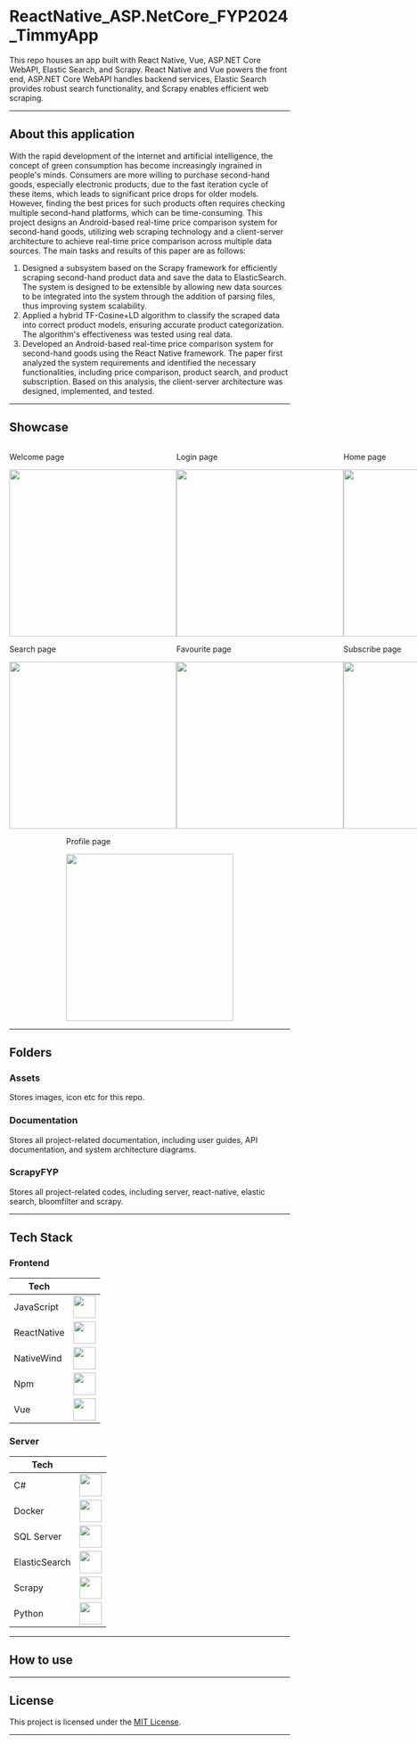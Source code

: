 <link
  rel="stylesheet"
  href="https://cdn.jsdelivr.net/gh/dheereshagrwal/colored-icons@1.7.5/src/app/ci.min.css"
/>

# ReactNative_ASP.NetCore_FYP2024_TimmyApp

This repo houses an app built with React Native, Vue, ASP.NET Core WebAPI, Elastic Search, and Scrapy. React Native and Vue powers the front end, ASP.NET Core WebAPI handles backend services, Elastic Search provides robust search functionality, and Scrapy enables efficient web scraping.

---

## About this application

With the rapid development of the internet and artificial intelligence, the concept of green consumption has become increasingly ingrained in people's minds. Consumers are more willing to purchase second-hand goods, especially electronic products, due to the fast iteration cycle of these items, which leads to significant price drops for older models. However, finding the best prices for such products often requires checking multiple second-hand platforms, which can be time-consuming. This project designs an Android-based real-time price comparison system for second-hand goods, utilizing web scraping technology and a client-server architecture to achieve real-time price comparison across multiple data sources.
The main tasks and results of this paper are as follows:

1. Designed a subsystem based on the Scrapy framework for efficiently scraping second-hand product data and save the data to ElasticSearch. The system is designed to be extensible by allowing new data sources to be integrated into the system through the addition of parsing files, thus improving system scalability.
2. Applied a hybrid TF-Cosine+LD algorithm to classify the scraped data into correct product models, ensuring accurate product categorization. The algorithm's effectiveness was tested using real data.
3. Developed an Android-based real-time price comparison system for second-hand goods using the React Native framework. The paper first analyzed the system requirements and identified the necessary functionalities, including price comparison, product search, and product subscription. Based on this analysis, the client-server architecture was designed, implemented, and tested.

---

## Showcase

<div style = "display: flex; justify-content:space-around;">
  <div>
    <p>Welcome page</p>
    <image src = "./Assets/DemoGif/welcome.gif" height="300"/>
  </div>

  <div>
    <p>Login page</p>
    <image src = "./Assets/DemoGif/login.gif" height="300"/>
  </div>

  <div>
    <p>Home page</p>
    <image src = "./Assets/DemoGif/browse.gif" height="300"/>
  </div>
</div>

<div style = "display: flex; justify-content:space-around;">
  <div>
    <p>Search page</p>
    <image src = "./Assets/DemoGif/search.gif" height="300"/>
  </div>

  <div>
    <p>Favourite page</p>
    <image src = "./Assets/DemoGif/fav.gif" height="300"/>
  </div>

  <div>
    <p>Subscribe page</p>
    <image src = "./Assets/DemoGif/subscribe.gif" height="300"/>
  </div>
</div>

<div style = "display: flex; justify-content:space-around;">
  <div>
    <p>Profile page</p>
    <image src = "./Assets/DemoGif/profile.gif" height="300"/>
  </div>
</div>

---

## Folders

### Assets

Stores images, icon etc for this repo.

### Documentation

Stores all project-related documentation, including user guides, API documentation, and system architecture diagrams.

### ScrapyFYP

Stores all project-related codes, including server, react-native, elastic search, bloomfilter and scrapy.

---

## Tech Stack

### Frontend

| Tech        |                                                                     |
| ----------- | ------------------------------------------------------------------- |
| JavaScript  | <image src = "./Assets/TechStackIcon/JS.png" height="40"/>          |
| ReactNative | <image src = "./Assets/TechStackIcon/ReactNative.svg" height="40"/> |
| NativeWind  | <image src = "./Assets/TechStackIcon/TailWind.svg" height="40"/>    |
| Npm         | <image src = "./Assets/TechStackIcon/Npm.svg" height="40"/>         |
| Vue         | <image src = "./Assets/TechStackIcon/Vue.svg" height="40"/>         |

### Server

| Tech          |                                                                       |
| ------------- | --------------------------------------------------------------------- |
| C#            | <image src = "./Assets/TechStackIcon/CS.svg" height="40"/>            |
| Docker        | <image src = "./Assets/TechStackIcon/Docker.svg" height="40"/>        |
| SQL Server    | <image src = "./Assets/TechStackIcon/SqlServer.png" height="40"/>     |
| ElasticSearch | <image src = "./Assets/TechStackIcon/ElasticSearch.svg" height="40"/> |
| Scrapy        | <image src = "./Assets/TechStackIcon/scrapy.png" height="40"/>        |
| Python        | <image src = "./Assets/TechStackIcon/Python.svg" height="40"/>        |

---

## How to use

---

## License

This project is licensed under the [MIT License](LICENSE).

---
